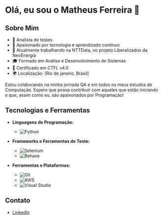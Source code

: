 # Olá, eu sou o Matheus Ferreira 👋

## Sobre Mim

- 🚀 Analista de testes
- 🌱 Apaixonado por tecnologia e aprendizado contínuo
- 💼 Atualmente trabalhando na NTTData, no projeto Liberalizados da NeoEnergia
- 🎓 Formado em Análise e Desenvolvimento de Sistemas
- 📜 Certificado em CTFL v4.0
- 🌍 Localização: [Rio de janeiro, Brasil]

Estou colaborando na minha jornada QA e em todos os meus estudos de Computação. 
Espero que possa contribuir com aqueles que estão iniciando e que, assim como eu, são apaixonados por Programação!

## Tecnologias e Ferramentas

- **Linguagens de Programação:** 
  - ![Python](https://img.shields.io/badge/-Python-333333?style=flat&logo=python)
  
- **Frameworks e Ferramentas de Teste:**
  - ![Selenium](https://img.shields.io/badge/-Selenium-333333?style=flat&logo=selenium)
  - ![Behave](https://img.shields.io/badge/-Behave-333333?style=flat&logo=behave)
  
- **Ferramentas e Plataformas:**
  - ![Git](https://img.shields.io/badge/-Git-333333?style=flat&logo=git)
  - ![AWS](https://img.shields.io/badge/-AWS-333333?style=flat&logo=amazon-aws)
  - ![Visual Studio](https://img.shields.io/badge/-Visual_Studio-333333?style=flat&logo=visual-studio)

## Contato

- [LinkedIn](https://www.linkedin.com/in/matheus-ferreira-de-oliveira-57380271/)
